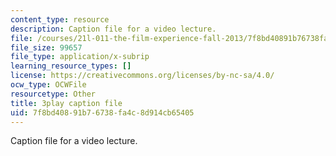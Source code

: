 ```yaml
---
content_type: resource
description: Caption file for a video lecture.
file: /courses/21l-011-the-film-experience-fall-2013/7f8bd40891b76738fa4c8d914cb65405_vpJba2qIXjs.srt
file_size: 99657
file_type: application/x-subrip
learning_resource_types: []
license: https://creativecommons.org/licenses/by-nc-sa/4.0/
ocw_type: OCWFile
resourcetype: Other
title: 3play caption file
uid: 7f8bd408-91b7-6738-fa4c-8d914cb65405
---
```

Caption file for a video lecture.
